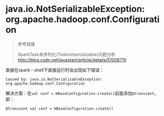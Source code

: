 # java.io.NotSerializableException: org.apache.hadoop.conf.Configuration

> 参考链接
>
> SparkTask未序列化(Tasknotserializable)问题分析
> http://blog.csdn.net/javastart/article/details/51206715


直接在spark－shell下直接运行时会出现如下错误：
    
    Caused by: java.io.NotSerializableException: org.apache.hadoop.conf.Configuration
   
解决方案：在`val conf = HBaseConfiguration.create()`前面添加`@transient`，即：

    @transient val conf = HBaseConfiguration.create()
